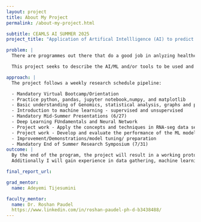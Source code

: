 ```yaml
---
layout: project
title: About My Project
permalink: /about-my-project.html

subtitle: CEAMLS AI SUMMER 2025
project_title: "Application of Artifical Intellligence (AI) to predict genetic biomaarkers of brain tumor from Transcriptomic data set."

problem: |
  There are programmes out there that do a good job in anlyzing healthcare issues, but unfortunately cancer remains and seems like an unpredictable healthcare issue, with little to no evidence or patterns on how to prevent or track cancerous brain tumor cells before they full develop or even start becoming cancerous cells.

  This project seeks to describe the AI/ML and/or tools to be used and their appications in the project, this project would require the use of different machine learning algorithms such as Random forest, Naive bates , support  vector machine (SVM), K - nearest neighbors (KNN), LASSO, and Ridge..

approach: |
  The project follows a weekly research schedule pipeline:

  - Mandatory Virtual Bootcamp/Orientation
  - Practice python, pandas, jupyter notebook,numpy, and matplotlib
  - Basic understanding of Genomics, statistical analysis, graphs and plots.
  - Introduction to machine learning - supervised and unsupervised
  - Mandatory Mid-Summer Presentations (6/27)
  - Deep Learning FUndamentals and Neural Network
  - Project work - Apply the concepts and techniques in RNA-seg data sets
  - Project work - Develop and evaluate the performance of the ML model
  - Improvement/Demonstrations/model tuning/ preparation
  - Mandatory End of Summer Research Symposium (7/31)
outcome: |
  By the end of the program, the project will result in a working prototype of an application that should be able to predict genetic biomarkers of brain tumor from transcriptomic data set, providing more understanding on how to deal tumors on a larger scale
  Additionally I will gain experience in data gathering, machine learning, and deep learning techniques for transcriptomic data sets, such as finding anf collecting data from different sources and concatenating them.

final_report_url: 

grad_mentor:
  name: Adeyemi Tijesumini

faculty_mentor:
  name: Dr. Roshan Paudel
  https://www.linkedin.com/in/roshan-paudel-ph-d-b3438488/
---
```

